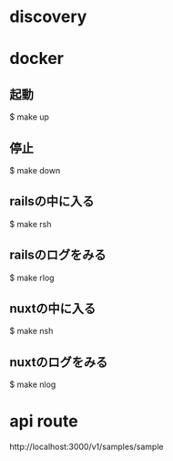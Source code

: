 # discovery

# docker
## 起動
$ make up
## 停止
$ make down
## railsの中に入る
$ make rsh
## railsのログをみる
$ make rlog
## nuxtの中に入る
$ make nsh
## nuxtのログをみる
$ make nlog
# api route
http://localhost:3000/v1/samples/sample